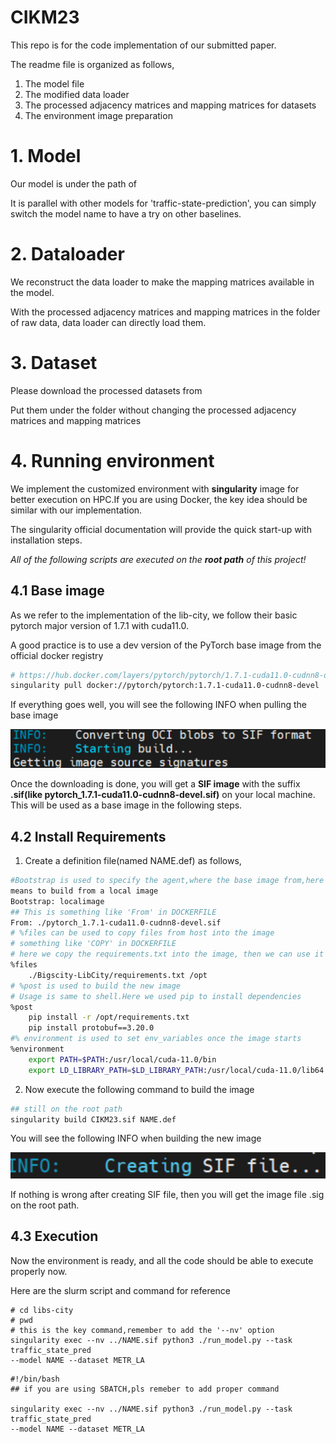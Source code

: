 # CIKM23

This repo is for the code implementation of our submitted paper.

The readme file is organized as follows,

1. The model file
2. The modified data loader
3. The processed adjacency matrices and mapping matrices for datasets
4. The environment image preparation



# 1. Model

Our model is under the path of

It is parallel with other models for 'traffic-state-prediction', you can simply switch the model name to have a try on other baselines.

# 2. Dataloader

We reconstruct the data loader to make the mapping matrices available in the model.

With the processed adjacency matrices and mapping matrices in the folder of raw data, data loader can directly load them.

# 3. Dataset

Please download the processed datasets from

Put them under the folder without changing the processed adjacency matrices and mapping matrices

# 4. Running environment

We implement the customized environment with **singularity** image for better execution on HPC.If you are using Docker, the key idea should be similar with our implementation.

The singularity official documentation will provide the quick start-up with installation steps.

*All of the following scripts are executed on the **root path** of this project!*

## 4.1 Base image

As we refer to the implementation of the lib-city, we follow their basic pytorch major version of 1.7.1 with cuda11.0.

A good practice is to use a dev version of the PyTorch base image from the official docker registry

```sh
# https://hub.docker.com/layers/pytorch/pytorch/1.7.1-cuda11.0-cudnn8-devel/images/sha256-f0d0c1b5d4e170b4d2548d64026755421f8c0df185af2c4679085a7edc34d150?context=explore
singularity pull docker://pytorch/pytorch:1.7.1-cuda11.0-cudnn8-devel
```

If everything goes well, you will see the following INFO when pulling the base image

![image-20230525102152806](./README.assets/image-20230525102152806.png)

Once the downloading is done, you will get a **SIF image** with the suffix **.sif(like pytorch_1.7.1-cuda11.0-cudnn8-devel.sif)** on your local machine. This will be used as a base image in the following steps.

## 4.2 Install Requirements

1. Create a definition file(named NAME.def) as follows,

```sh
#Bootstrap is used to specify the agent,where the base image from,here localiage
means to build from a local image
Bootstrap: localimage
## This is something like 'From' in DOCKERFILE
From: ./pytorch_1.7.1-cuda11.0-cudnn8-devel.sif
# %files can be used to copy files from host into the image
# something like 'COPY' in DOCKERFILE
# here we copy the requirements.txt into the image, then we can use it to install the required dependencies
%files
    ./Bigscity-LibCity/requirements.txt /opt
# %post is used to build the new image
# Usage is same to shell.Here we used pip to install dependencies
%post
    pip install -r /opt/requirements.txt
    pip install protobuf==3.20.0
#% environment is used to set env_variables once the image starts
%environment
    export PATH=$PATH:/usr/local/cuda-11.0/bin
    export LD_LIBRARY_PATH=$LD_LIBRARY_PATH:/usr/local/cuda-11.0/lib64:/usr/lib/x86_64-linux-gnu
```

2. Now execute the following command to build the image

```sh
## still on the root path
singularity build CIKM23.sif NAME.def
```

You will see the following INFO when building the new image

![image-20230525102417208](./README.assets/image-20230525102417208.png)

If nothing is wrong after creating SIF file, then you will get the image file .sig on the root path.

## 4.3 Execution

Now the environment is ready, and all the code should be able to execute properly now.

Here are the slurm script and command for reference

```shell
# cd libs-city
# pwd
# this is the key command,remember to add the '--nv' option
singularity exec --nv ../NAME.sif python3 ./run_model.py --task traffic_state_pred
--model NAME --dataset METR_LA
```

```shell
#!/bin/bash
## if you are using SBATCH,pls remeber to add proper command

singularity exec --nv ../NAME.sif python3 ./run_model.py --task traffic_state_pred
--model NAME --dataset METR_LA
```

